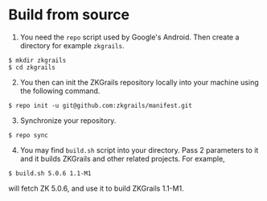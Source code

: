 # Build from source #

1. You need the `repo` script used by Google's Android. Then create a directory for example `zkgrails`.

```
$ mkdir zkgrails
$ cd zkgrails
```

2. You then can init the ZKGrails repository locally into your machine using the following command.

```
$ repo init -u git@github.com:zkgrails/manifest.git
```

3. Synchronize your repository.

```
$ repo sync
```

4. You may find `build.sh` script into your directory. Pass 2 parameters to it and it builds ZKGrails and other related projects. For example,

```
$ build.sh 5.0.6 1.1-M1
```

will fetch ZK 5.0.6, and use it to build ZKGrails 1.1-M1.